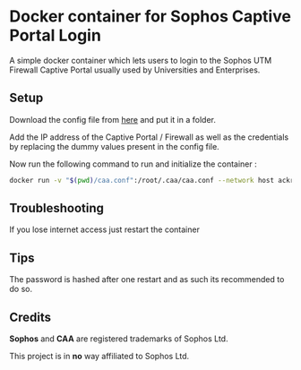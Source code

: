 # Docker container for Sophos Captive Portal Login

A simple docker container which lets users to login to the Sophos UTM Firewall Captive Portal usually used by Universities and Enterprises.

## Setup

Download the config file from [here](https://github.com/ackr-8/) and put it in a folder. 

Add the IP address of the Captive Portal / Firewall as well as the credentials by replacing the dummy values present in the config file.

Now run the following command to run and initialize the container :

```bash
docker run -v "$(pwd)/caa.conf":/root/.caa/caa.conf --network host ackr-8/caa:latest
```

## Troubleshooting

If you lose internet access just restart the container

## Tips

The password is hashed after one restart and as such its recommended to do so.

## Credits

**Sophos** and **CAA** are registered trademarks of Sophos Ltd.

This project is in **no** way affiliated to Sophos Ltd.